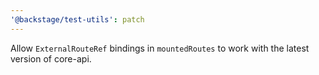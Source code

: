 ```yaml
---
'@backstage/test-utils': patch
---
```


Allow `ExternalRouteRef` bindings in `mountedRoutes` to work with the latest version of core-api.
